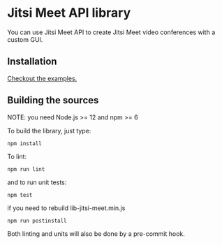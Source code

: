 # Jitsi Meet API library

You can use Jitsi Meet API to create Jitsi Meet video conferences with a custom GUI.

## Installation

[Checkout the examples.](doc/API.md#installation)

## Building the sources

NOTE: you need Node.js >= 12 and npm >= 6

To build the library, just type:
```
npm install
```
To lint:
```
npm run lint
```
and to run unit tests:
```
npm test
```
if you need to rebuild lib-jitsi-meet.min.js

```
npm run postinstall
```

Both linting and units will also be done by a pre-commit hook.
